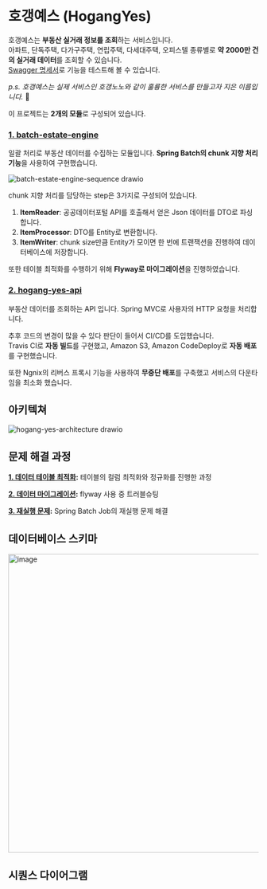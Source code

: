 # 호갱예스 (HogangYes)

호갱예스는 **부동산 실거래 정보를 조회**하는 서비스입니다.  
아파트, 단독주택, 다가구주택, 연립주택, 다세대주택, 오피스텔 종류별로 **약 2000만 건의 실거래 데이터**를 조회할 수 있습니다.  
[Swagger 명세서](http://3.37.47.2/swagger-ui/index.html)로 기능을 테스트해 볼 수 있습니다.

*p.s. 호갱예스는 실제 서비스인 호갱노노와 같이 훌륭한 서비스를 만들고자 지은 이름입니다.* 🙂

이 프로젝트는 **2개의 모듈**로 구성되어 있습니다.

### [1. batch-estate-engine](https://github.com/dsadara/batch-estate-engine)

일괄 처리로 부동산 데이터를 수집하는 모듈입니다. **Spring Batch의 chunk 지향 처리 기능**을 사용하여 구현했습니다.

![batch-estate-engine-sequence drawio](https://github.com/user-attachments/assets/f9f89db6-3e69-444c-90e8-44640bb25a0b)

chunk 지향 처리를 담당하는 step은 3가지로 구성되어 있습니다.

1. **ItemReader**: 공공데이터포털 API를 호출해서 얻은 Json 데이터를 DTO로 파싱합니다.
2. **ItemProcessor**: DTO를 Entity로 변환합니다.
3. **ItemWriter**: chunk size만큼 Entity가 모이면 한 번에 트랜잭션을 진행하여 데이터베이스에 저장합니다.   

또한 테이블 최적화를 수행하기 위해 **Flyway로 마이그레이션**을 진행하였습니다.

### [2. hogang-yes-api](https://github.com/dsadara/hogang-yes-api)

부동산 데이터를 조회하는 API 입니다. Spring MVC로 사용자의 HTTP 요청을 처리합니다.   

추후 코드의 변경이 많을 수 있다 판단이 들어서 CI/CD를 도입했습니다.   
Travis CI로 **자동 빌드**를 구현했고, Amazon S3, Amazon CodeDeploy로 **자동 배포**를 구현했습니다.   

또한 Ngnix의 리버스 프록시 기능을 사용하여 **무중단 배포**를 구축했고 서비스의 다운타임을 최소화 했습니다.   

## 아키텍쳐

![hogang-yes-architecture drawio](https://github.com/user-attachments/assets/a37297b7-f7d8-4932-8271-75b208398dad)

## 문제 해결 과정

**[1. 데이터 테이블 최적화](https://github.com/dsadara/batch-estate-engine/wiki/1.-%EB%8D%B0%EC%9D%B4%ED%84%B0-%ED%85%8C%EC%9D%B4%EB%B8%94-%EC%84%A4%EA%B3%84):** 테이블의 컬럼 최적화와 정규화를 진행한 과정

**[2. 데이터 마이그레이션](https://github.com/dsadara/batch-estate-engine/wiki/2.-%EB%8D%B0%EC%9D%B4%ED%84%B0-%EB%A7%88%EC%9D%B4%EA%B7%B8%EB%A0%88%EC%9D%B4%EC%85%98):** flyway 사용 중 트러블슈팅

**[3. 재실행 문제](https://github.com/dsadara/batch-estate-engine/wiki/3.-%EC%9E%AC%EC%8B%A4%ED%96%89-%EB%AC%B8%EC%A0%9C):** Spring Batch Job의 재실행 문제 해결

## 데이터베이스 스키마

<img width="600" alt="image" src="https://github.com/dsadara/batch-estate-engine/assets/22488593/8ccc4023-f090-435a-909e-968d5812ab67">

## 시퀀스 다이어그램
